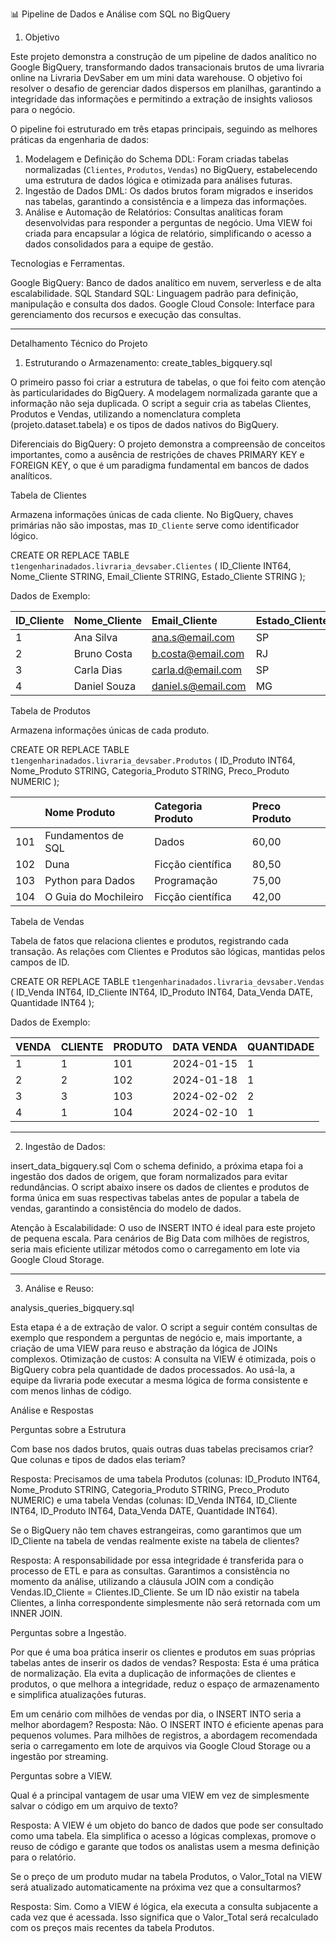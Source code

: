 📊 Pipeline de Dados e Análise com SQL no BigQuery

1. Objetivo

Este projeto demonstra a construção de um pipeline de dados analítico no Google BigQuery, transformando dados transacionais brutos de uma livraria online na Livraria DevSaber em um mini data warehouse. O objetivo foi resolver o desafio de gerenciar dados dispersos em planilhas, garantindo a integridade das informações e permitindo a extração de insights valiosos para o negócio.

O pipeline foi estruturado em três etapas principais, seguindo as melhores práticas da engenharia de dados:

1.  Modelagem e Definição do Schema DDL: Foram criadas tabelas normalizadas (`Clientes`, `Produtos`, `Vendas`) no BigQuery, estabelecendo uma estrutura de dados lógica e otimizada para análises futuras.
2.  Ingestão de Dados DML: Os dados brutos foram migrados e inseridos nas tabelas, garantindo a consistência e a limpeza das informações.
3.  Análise e Automação de Relatórios: Consultas analíticas foram desenvolvidas para responder a perguntas de negócio. Uma VIEW foi criada para encapsular a lógica de relatório, simplificando o acesso a dados consolidados para a equipe de gestão.

Tecnologias e Ferramentas.

Google BigQuery: Banco de dados analítico em nuvem, serverless e de alta escalabilidade.
SQL Standard SQL: Linguagem padrão para definição, manipulação e consulta dos dados.
Google Cloud Console: Interface para gerenciamento dos recursos e execução das consultas.

---

 Detalhamento Técnico do Projeto

1. Estruturando o Armazenamento: create_tables_bigquery.sql

O primeiro passo foi criar a estrutura de tabelas, o que foi feito com atenção às particularidades do BigQuery. A modelagem normalizada garante que a informação não seja duplicada. O script a seguir cria as tabelas Clientes, Produtos e Vendas, utilizando a nomenclatura completa (projeto.dataset.tabela) e os tipos de dados nativos do BigQuery.

Diferenciais do BigQuery: O projeto demonstra a compreensão de conceitos importantes, como a ausência de restrições de chaves PRIMARY KEY e FOREIGN KEY, o que é um paradigma fundamental em bancos de dados analíticos.

Tabela de Clientes

 Armazena informações únicas de cada cliente.
 No BigQuery, chaves primárias não são impostas, mas `ID_Cliente` serve como identificador lógico.


CREATE OR REPLACE TABLE `t1engenharinadados.livraria_devsaber.Clientes` (
    ID_Cliente INT64,
    Nome_Cliente STRING,
    Email_Cliente STRING,
    Estado_Cliente STRING
);


Dados de Exemplo:

| ID\_Cliente | Nome\_Cliente | Email\_Cliente | Estado\_Cliente |
| :--- | :--- | :--- | :--- |
| 1 | Ana Silva | ana.s@email.com | SP |
| 2 | Bruno Costa | b.costa@email.com | RJ |
| 3 | Carla Dias | carla.d@email.com | SP |
| 4 | Daniel Souza | daniel.s@email.com | MG |

Tabela de Produtos

 Armazena informações únicas de cada produto.


CREATE OR REPLACE TABLE `t1engenharinadados.livraria_devsaber.Produtos` (
    ID_Produto INT64,
    Nome_Produto STRING,
    Categoria_Produto STRING,
    Preco_Produto NUMERIC
);




| | Nome Produto | Categoria Produto | Preco Produto |
| :------ | :------ | :------ | :------ |
| 101 | Fundamentos de SQL | Dados | 60,00 |
| 102 | Duna | Ficção científica | 80,50 |
| 103 | Python para Dados | Programação | 75,00 |
| 104 | O Guia do Mochileiro | Ficção científica | 42,00 |

Tabela de Vendas

Tabela de fatos que relaciona clientes e produtos, registrando cada transação.
As relações com Clientes e Produtos são lógicas, mantidas pelos campos de ID.


CREATE OR REPLACE TABLE `t1engenharinadados.livraria_devsaber.Vendas` (
    ID_Venda INT64,
    ID_Cliente INT64,
    ID_Produto INT64,
    Data_Venda DATE,
    Quantidade INT64
);


Dados de Exemplo:

| VENDA | CLIENTE | PRODUTO | DATA VENDA | QUANTIDADE |
| :--- | :--- | :--- | :--- | :--- |
| 1 | 1 | 101 | 2024-01-15 | 1 |
| 2 | 2 | 102 | 2024-01-18 | 1 |
| 3 | 3 | 103 | 2024-02-02 | 2 |
| 4 | 1 | 104 | 2024-02-10 | 1 |

---

2. Ingestão de Dados: 

insert_data_bigquery.sql
Com o schema definido, a próxima etapa foi a ingestão dos dados de origem, que foram normalizados para evitar redundâncias. O script abaixo insere os dados de clientes e produtos de forma única em suas respectivas tabelas antes de popular a tabela de vendas, garantindo a consistência do modelo de dados.

Atenção à Escalabilidade: O uso de INSERT INTO é ideal para este projeto de pequena escala. Para cenários de Big Data com milhões de registros, seria mais eficiente utilizar métodos como o carregamento em lote via Google Cloud Storage.

---

3. Análise e Reuso:

analysis_queries_bigquery.sql

Esta etapa é a de extração de valor. O script a seguir contém consultas de exemplo que respondem a perguntas de negócio e, mais importante, a criação de uma VIEW para reuso e abstração da lógica de JOINs complexos.
Otimização de custos: A consulta na VIEW é otimizada, pois o BigQuery cobra pela quantidade de dados processados. Ao usá-la, a equipe da livraria pode executar a mesma lógica de forma consistente e com menos linhas de código.


Análise e Respostas 

Perguntas sobre a Estrutura

Com base nos dados brutos, quais outras duas tabelas precisamos criar? Que colunas e tipos de dados elas teriam?

Resposta: Precisamos de uma tabela Produtos (colunas: ID_Produto INT64, Nome_Produto STRING, Categoria_Produto STRING, Preco_Produto NUMERIC) e uma tabela Vendas (colunas: ID_Venda INT64, ID_Cliente INT64, ID_Produto INT64, Data_Venda DATE, Quantidade INT64).

 Se o BigQuery não tem chaves estrangeiras, como garantimos que um ID_Cliente na tabela de vendas realmente existe na tabela de clientes?
 
Resposta: A responsabilidade por essa integridade é transferida para o processo de ETL e para as consultas. Garantimos a consistência no momento da análise, utilizando a cláusula JOIN com a condição Vendas.ID_Cliente = Clientes.ID_Cliente. Se um ID não existir na tabela Clientes, a linha correspondente simplesmente não será retornada com um INNER JOIN.

 Perguntas sobre a Ingestão.

 Por que é uma boa prática inserir os clientes e produtos em suas próprias tabelas antes de inserir os dados de vendas?
Resposta: Esta é uma prática de normalização. Ela evita a duplicação de informações de clientes e produtos, o que melhora a integridade, reduz o espaço de armazenamento e simplifica atualizações futuras.

 Em um cenário com milhões de vendas por dia, o INSERT INTO seria a melhor abordagem?
Resposta: Não. O INSERT INTO é eficiente apenas para pequenos volumes. Para milhões de registros, a abordagem recomendada seria o carregamento em lote de arquivos via Google Cloud Storage ou a ingestão por streaming.

 Perguntas sobre a VIEW.

Qual é a principal vantagem de usar uma VIEW em vez de simplesmente salvar o código em um arquivo de texto?

Resposta: A VIEW é um objeto do banco de dados que pode ser consultado como uma tabela. Ela simplifica o acesso a lógicas complexas, promove o reuso de código e garante que todos os analistas usem a mesma definição para o relatório.

Se o preço de um produto mudar na tabela Produtos, o Valor_Total na VIEW será atualizado automaticamente na próxima vez que a consultarmos?

Resposta: Sim. Como a VIEW é lógica, ela executa a consulta subjacente a cada vez que é acessada. Isso significa que o Valor_Total será recalculado com os preços mais recentes da tabela Produtos.




